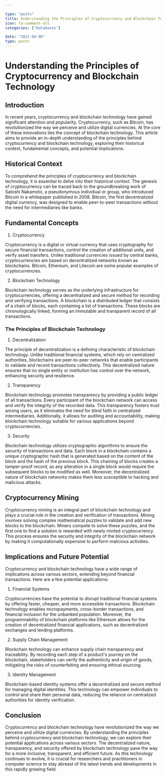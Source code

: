 ```yaml
---

type: "posts"
title: Understanding the Principles of Cryptocurrency and Blockchain Technology
icon: fa-comment-alt
categories: ["Databases"]

date: "2021-04-06"
type: posts
---
```





# Understanding the Principles of Cryptocurrency and Blockchain Technology

## Introduction

In recent years, cryptocurrency and blockchain technology have gained significant attention and popularity. Cryptocurrency, such as Bitcoin, has revolutionized the way we perceive and utilize digital currencies. At the core of these innovations lies the concept of blockchain technology. This article aims to provide an in-depth understanding of the principles behind cryptocurrency and blockchain technology, exploring their historical context, fundamental concepts, and potential implications.

## Historical Context

To comprehend the principles of cryptocurrency and blockchain technology, it is essential to delve into their historical context. The genesis of cryptocurrency can be traced back to the groundbreaking work of Satoshi Nakamoto, a pseudonymous individual or group, who introduced Bitcoin in a whitepaper published in 2008. Bitcoin, the first decentralized digital currency, was designed to enable peer-to-peer transactions without the need for intermediaries like banks.

## Fundamental Concepts

1. Cryptocurrency

Cryptocurrency is a digital or virtual currency that uses cryptography for secure financial transactions, control the creation of additional units, and verify asset transfers. Unlike traditional currencies issued by central banks, cryptocurrencies are based on decentralized networks known as blockchains. Bitcoin, Ethereum, and Litecoin are some popular examples of cryptocurrencies.

2. Blockchain Technology

Blockchain technology serves as the underlying infrastructure for cryptocurrencies, offering a decentralized and secure method for recording and verifying transactions. A blockchain is a distributed ledger that consists of a chain of blocks, each containing a list of transactions. These blocks are chronologically linked, forming an immutable and transparent record of all transactions.

### The Principles of Blockchain Technology

1. Decentralization

The principle of decentralization is a defining characteristic of blockchain technology. Unlike traditional financial systems, which rely on centralized authorities, blockchains are peer-to-peer networks that enable participants to validate and record transactions collectively. This decentralized nature ensures that no single entity or institution has control over the network, enhancing security and resilience.

2. Transparency

Blockchain technology promotes transparency by providing a public ledger of all transactions. Every participant of the blockchain network can access and verify the integrity of the recorded data. This transparency fosters trust among users, as it eliminates the need for blind faith in centralized intermediaries. Additionally, it allows for auditing and accountability, making blockchain technology suitable for various applications beyond cryptocurrencies.

3. Security

Blockchain technology utilizes cryptographic algorithms to ensure the security of transactions and data. Each block in a blockchain contains a unique cryptographic hash that is generated based on the content of the block and the hash of the previous block. This chaining of blocks creates a tamper-proof record, as any alteration in a single block would require the subsequent blocks to be modified as well. Moreover, the decentralized nature of blockchain networks makes them less susceptible to hacking and malicious attacks.

## Cryptocurrency Mining

Cryptocurrency mining is an integral part of blockchain technology and plays a crucial role in the creation and verification of transactions. Mining involves solving complex mathematical puzzles to validate and add new blocks to the blockchain. Miners compete to solve these puzzles, and the first one to find a solution is rewarded with newly minted cryptocurrency. This process ensures the security and integrity of the blockchain network by making it computationally expensive to perform malicious activities.

## Implications and Future Potential

Cryptocurrency and blockchain technology have a wide range of implications across various sectors, extending beyond financial transactions. Here are a few potential applications:

1. Financial Systems

Cryptocurrencies have the potential to disrupt traditional financial systems by offering faster, cheaper, and more accessible transactions. Blockchain technology enables micropayments, cross-border transactions, and financial inclusion for the unbanked population. Moreover, the programmability of blockchain platforms like Ethereum allows for the creation of decentralized financial applications, such as decentralized exchanges and lending platforms.

2. Supply Chain Management

Blockchain technology can enhance supply chain transparency and traceability. By recording each step of a product's journey on the blockchain, stakeholders can verify the authenticity and origin of goods, mitigating the risks of counterfeiting and ensuring ethical sourcing.

3. Identity Management

Blockchain-based identity systems offer a decentralized and secure method for managing digital identities. This technology can empower individuals to control and share their personal data, reducing the reliance on centralized authorities for identity verification.

## Conclusion

Cryptocurrency and blockchain technology have revolutionized the way we perceive and utilize digital currencies. By understanding the principles behind cryptocurrency and blockchain technology, we can explore their potential applications across various sectors. The decentralized nature, transparency, and security offered by blockchain technology pave the way for a more inclusive, transparent, and efficient future. As this technology continues to evolve, it is crucial for researchers and practitioners in computer science to stay abreast of the latest trends and developments in this rapidly growing field.
